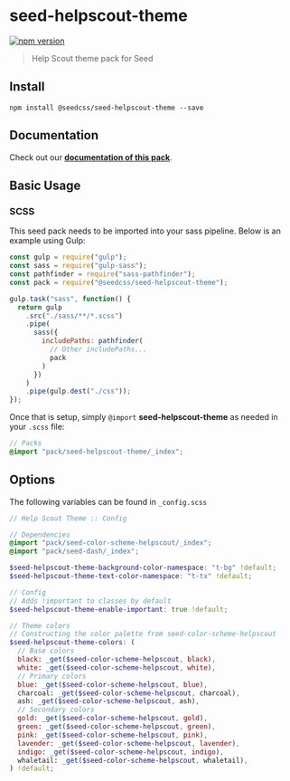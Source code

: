 # seed-helpscout-theme

[![npm version](https://badge.fury.io/js/%40seedcss%2Fseed-helpscout-theme.svg)](https://badge.fury.io/js/%40seedcss%2Fseed-helpscout-theme)

> Help Scout theme pack for Seed

## Install

```
npm install @seedcss/seed-helpscout-theme --save
```

## Documentation

Check out our **[documentation of this pack](http://developer.helpscout.net/seed/packs/seed-helpscout-theme/)**.

## Basic Usage

### SCSS

This seed pack needs to be imported into your sass pipeline. Below is an example using Gulp:

```javascript
const gulp = require("gulp");
const sass = require("gulp-sass");
const pathfinder = require("sass-pathfinder");
const pack = require("@seedcss/seed-helpscout-theme");

gulp.task("sass", function() {
  return gulp
    .src("./sass/**/*.scss")
    .pipe(
      sass({
        includePaths: pathfinder(
          // Other includePaths...
          pack
        )
      })
    )
    .pipe(gulp.dest("./css"));
});
```

Once that is setup, simply `@import` **seed-helpscout-theme** as needed in your `.scss` file:

```scss
// Packs
@import "pack/seed-helpscout-theme/_index";
```



## Options

The following variables can be found in `_config.scss`

```scss
// Help Scout Theme :: Config

// Dependencies
@import "pack/seed-color-scheme-helpscout/_index";
@import "pack/seed-dash/_index";

$seed-helpscout-theme-background-color-namespace: "t-bg" !default;
$seed-helpscout-theme-text-color-namespace: "t-tx" !default;

// Config
// Adds !important to classes by default
$seed-helpscout-theme-enable-important: true !default;

// Theme colors
// Constructing the color palette from seed-color-scheme-helpscout
$seed-helpscout-theme-colors: (
  // Base colors
  black: _get($seed-color-scheme-helpscout, black),
  white: _get($seed-color-scheme-helpscout, white),
  // Primary colors
  blue: _get($seed-color-scheme-helpscout, blue),
  charcoal: _get($seed-color-scheme-helpscout, charcoal),
  ash: _get($seed-color-scheme-helpscout, ash),
  // Secondary colors
  gold: _get($seed-color-scheme-helpscout, gold),
  green: _get($seed-color-scheme-helpscout, green),
  pink: _get($seed-color-scheme-helpscout, pink),
  lavender: _get($seed-color-scheme-helpscout, lavender),
  indigo: _get($seed-color-scheme-helpscout, indigo),
  whaletail: _get($seed-color-scheme-helpscout, whaletail),
) !default;

```